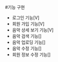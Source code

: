 #기능 구현

- 로그인 기능[V]
- 회원 가입 기능[V]
- 음악 상세 보기 기능[V]
- 음악 검색 기능[]
- 음악 업로딩 기능[]
- 음악 수정 기능[]
- 회원 정보 수정 기능[]
